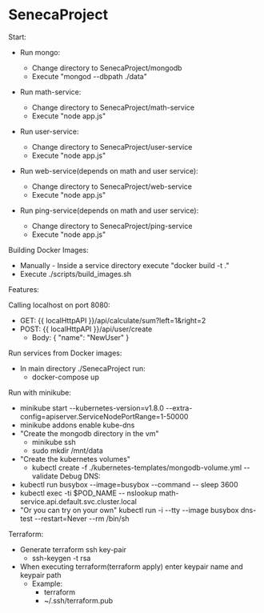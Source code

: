 # SenecaProject

Start:
* Run mongo:
  * Change directory to SenecaProject/mongodb
  * Execute "mongod --dbpath ./data"

* Run math-service:
  * Change directory to SenecaProject/math-service
  * Execute "node app.js"
  
* Run user-service:
  * Change directory to SenecaProject/user-service
  * Execute "node app.js"

* Run web-service(depends on math and user service):
  * Change directory to SenecaProject/web-service
  * Execute "node app.js"

* Run ping-service(depends on math and user service):
  * Change directory to SenecaProject/ping-service
  * Execute "node app.js"

Building Docker Images: 
* Manually - Inside a service directory execute 
"docker build -t <nameOfService> ."
* Execute ./scripts/build_images.sh

Features:

Calling localhost on port 8080:
* GET: {{ localHttpAPI  }}/api/calculate/sum?left=1&right=2 
* POST: {{ localHttpAPI  }}/api/user/create
    * Body: { "name": "NewUser" }
    
Run services from Docker images:
 * In main directory ./SenecaProject run:
    * docker-compose up

Run with minikube:
 * minikube start --kubernetes-version=v1.8.0  --extra-config=apiserver.ServiceNodePortRange=1-50000
 * minikube addons enable kube-dns
 * "Create the mongodb directory in the vm"
   * minikube ssh
   * sudo mkdir /mnt/data
 * "Create the kubernetes volumes"
   * kubectl create -f ./kubernetes-templates/mongodb-volume.yml --validate
Debug DNS:
 * kubectl run busybox --image=busybox --command -- sleep 3600
 * kubectl exec -ti $POD_NAME -- nslookup math-service.api.default.svc.cluster.local
 * "Or you can try on your own" kubectl run -i --tty --image busybox dns-test --restart=Never --rm /bin/sh 
 
Terraform: 
 * Generate terraform ssh key-pair
   * ssh-keygen -t rsa
 * When executing terraform(terraform apply) enter keypair name and keypair path
   * Example:
     * terraform
     * ~/.ssh/terraform.pub